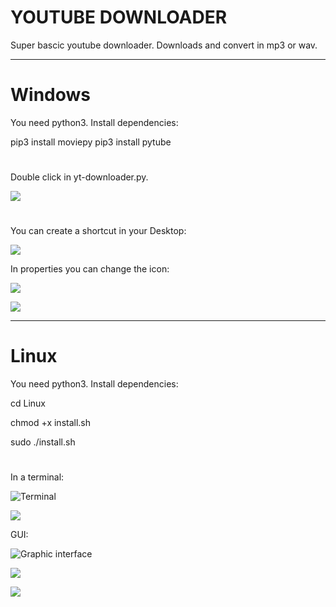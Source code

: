 # YOUTUBE DOWNLOADER
Super bascic youtube downloader. Downloads and convert in mp3 or wav. 
________________________________________________________________________________________________________


# Windows

You need python3. 
Install dependencies: 

pip3 install moviepy
pip3 install pytube

#

Double click in yt-downloader.py.


![](https://raw.githubusercontent.com/DeHerschel/Youtube-Downloader/main/assets/windowsgui.png)

#

You can create a shortcut in your Desktop:

![](https://raw.githubusercontent.com/DeHerschel/Youtube-Downloader/main/assets/shortcut.png)

In properties you can change the icon:

![](https://raw.githubusercontent.com/DeHerschel/Youtube-Downloader/main/assets/properties.png)

![](https://raw.githubusercontent.com/DeHerschel/Youtube-Downloader/main/assets/fullyt.png)



________________________________________________________________________________________________________

# Linux
You need python3. 
Install dependencies:


cd Linux

chmod +x install.sh

sudo ./install.sh

# 

In a terminal:

![Terminal](https://raw.githubusercontent.com/DeHerschel/Youtube-Downloader/main/assets/help.png)

![](https://raw.githubusercontent.com/DeHerschel/Youtube-Downloader/main/assets/terminal.png)



GUI:

![Graphic interface](https://raw.githubusercontent.com/DeHerschel/Youtube-Downloader/main/assets/basic.png)

![](https://raw.githubusercontent.com/DeHerschel/Youtube-Downloader/main/assets/downloading.png)

![](https://raw.githubusercontent.com/DeHerschel/Youtube-Downloader/main/assets/downloaded.png)



